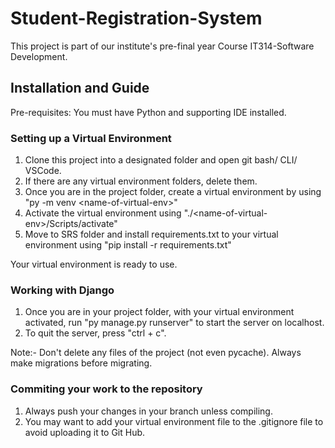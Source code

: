 # Student-Registration-System
This project is part of our institute's pre-final year Course IT314-Software Development.


## Installation and Guide

Pre-requisites:
You must have Python and supporting IDE installed.

### Setting up a Virtual Environment
1. Clone this project into a designated folder and open git bash/ CLI/ VSCode.
2. If there are any virtual environment folders, delete them.
3. Once you are in the project folder, create a virtual environment by using "py -m venv \<name-of-virtual-env\>"
4. Activate the virtual environment using "./\<name-of-virtual-env\>/Scripts/activate"
5. Move to SRS folder and install requirements.txt to your virtual environment using "pip install -r requirements.txt"

Your virtual environment is ready to use.

### Working with Django
1. Once you are in your project folder, with your virtual environment activated, run "py manage.py runserver" to start the server on localhost.
2. To quit the server, press "ctrl + c".

Note:- 
Don't delete any files of the project (not even pycache).
Always make migrations before migrating.


### Commiting your work to the repository
1. Always push your changes in your branch unless compiling.
2. You may want to add your virtual environment file to the .gitignore file to avoid uploading it to Git Hub.
